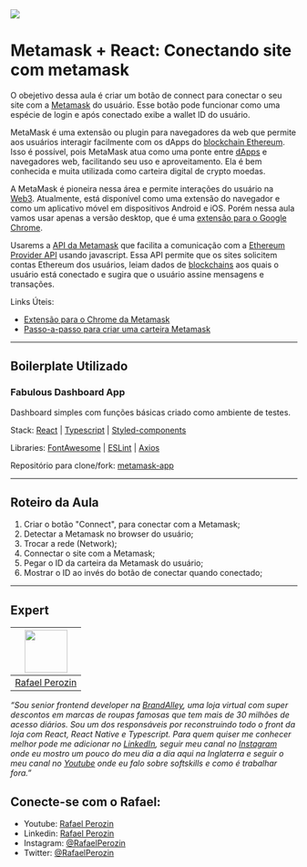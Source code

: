 <img src="https://storage.googleapis.com/golden-wind/experts-club/capa-github.svg" />

# Metamask + React: Conectando site com metamask

O obejetivo dessa aula é criar um botão de connect para conectar o seu site com a [Metamask](https://metamask.io/) do usuário. Esse botão pode funcionar como uma espécie de login e após conectado exibe a wallet ID do usuário.

MetaMask é uma extensão ou plugin para navegadores da web que permite aos usuários interagir facilmente com os dApps do [blockchain Ethereum](https://ethereum.org/en/developers/docs/intro-to-ethereum/). Isso é possível, pois MetaMask atua como uma ponte entre [dApps](https://www.techtudo.com.br/noticias/2018/08/o-que-sao-dapps-apps-descentralizados-podem-revolucionar-a-internet.ghtml) e navegadores web, facilitando seu uso e aproveitamento. Ela é bem conhecida e muita utilizada como carteira digital de crypto moedas.

A MetaMask é pioneira nessa área e permite interações do usuário na [Web3](https://guiadobitcoin.com.br/glossario/web3/). Atualmente, está disponível como uma extensão do navegador e como um aplicativo móvel em dispositivos Android e iOS. Porém nessa aula vamos usar apenas a versão desktop, que é uma [extensão para o Google Chrome](https://docs.metamask.io/guide/getting-started.html).

Usarems a [API da Metamask](https://docs.metamask.io/guide/getting-started.html) que facilita a comunicação com a [Ethereum Provider API](https://docs.metamask.io/guide/ethereum-provider.html) usando javascript. Essa API permite que os sites solicitem contas Ethereum dos usuários, leiam dados de [blockchains](https://exame.com/future-of-money/como-funciona-a-tecnologia-blockchain/) aos quais o usuário está conectado e sugira que o usuário assine mensagens e transações.

Links Úteis:
- [Extensão para o Chrome da Metamask](https://chrome.google.com/webstore/detail/metamask/nkbihfbeogaeaoehlefnkodbefgpgknn?hl=en)
- [Passo-a-passo para criar uma carteira Metamask](https://portaldobitcoin.uol.com.br/o-passo-a-passo-para-criar-e-usar-uma-carteira-metamask/)

---
## **Boilerplate Utilizado**

### **Fabulous Dashboard App**

Dashboard simples com funções básicas criado como ambiente de testes.

Stack: [React](https://reactjs.org/docs/getting-started.html) | [Typescript](https://www.typescriptlang.org/docs/handbook/react.html) | [Styled-components](https://styled-components.com/docs/basics)

Libraries: [FontAwesome](https://fontawesome.com/v5.15/how-to-use/on-the-web/using-with/react) | [ESLint](https://eslint.org/docs/user-guide/command-line-interface) | [Axios](https://github.com/axios/axios)

Repositório para clone/fork: [metamask-app](https://github.com/rafaelperozin/metamask-app)

---
## **Roteiro da Aula**

  1. Criar o botão "Connect", para conectar com a Metamask;
  2. Detectar a Metamask no browser do usuário;
  3. Trocar a rede (Network);
  4. Connectar o site com a Metamask;
  5. Pegar o ID da carteira da Metamask do usuário;
  6. Mostrar o ID ao invés do botão de conectar quando conectado;

---
## Expert
| [<img src="https://avatars.githubusercontent.com/u/35148593" width="75px;"/>](https://github.com/anabneri) |
| :--------------------------------------------------------------------------------------------------------: |
|                             [Rafael Perozin](https://github.com/rafaelperozin)                             |

*“Sou senior frontend developer na [BrandAlley](www.brandalley.co.uk), uma loja virtual com super descontos em marcas de roupas famosas que tem mais de 30 milhões de acesso diários. Sou um dos responsáveis por reconstruindo todo o front da loja com React, React Native e Typescript. Para quem quiser me conhecer melhor pode me adicionar no [LinkedIn](https://linkedin.com/in/rafaelperozin), seguir meu canal no [Instagram](https://www.instagram.com/rafaelperozin) onde eu mostro um pouco do meu dia a dia aqui na Inglaterra e seguir o meu canal no [Youtube](https://www.youtube.com/c/rafaelperozin) onde eu falo sobre softskills e como é trabalhar fora.”*

## Conecte-se com o Rafael:
- Youtube: [Rafael Perozin](https://www.youtube.com/c/rafaelperozin)
- Linkedin: [Rafael Perozin](https://linkedin.com/in/rafaelperozin)
- Instagram: [@RafaelPerozin](https://www.instagram.com/rafaelperozin)
- Twitter: [@RafaelPerozin](https://www.twitter.com/rafaelperozin)
